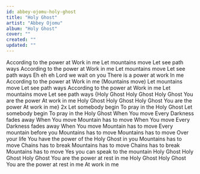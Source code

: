 ```yaml
---
id: abbey-ojomu-holy-ghost
title: "Holy Ghost"
artist: "Abbey Ojomu"
album: "Holy Ghost"
cover: ""
created: ""
updated: ""
---
```


According to the power at Work in me
Let mountains move
Let see path ways
According to the power at Work in me
Let mountains move
Let see path ways
Eh eh eh
Lord we wait on you
There is a power at work
In me
According to the power at Work in me (Mountains move)
Let mountains move
Let see path ways
According to the power at Work in me
Let mountains move
Let see path ways
{Holy Ghost Holy Ghost
Holy Ghost
You are the power
At work in me
Holy Ghost Holy Ghost
Holy Ghost
You are the power
At work in me} 2x
Let somebody begin
To pray in the Holy Ghost
Let somebody begin
To pray in the Holy Ghost
When You move
Every Darkness fades away
When You move
Mountain has to move
When You move
Every Darkness fades away
When You move
Mountain has to move
Every mountain before you
Mountains has to move
Mountains has to move
Over your life
You have the power of the Holy Ghost in you
Mountains has to move
Chains has to break
Mountains has to move
Chains has to break
Mountains has to move
Yes you can speak to the mountain
Holy Ghost Holy Ghost Holy Ghost
You are the power at rest in me
Holy Ghost Holy Ghost
You are the power at rest in me
At work in me